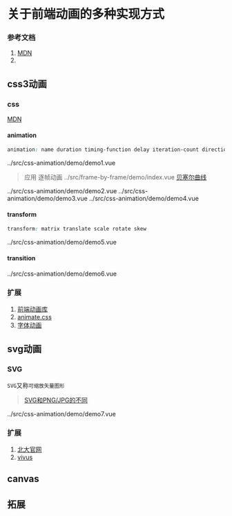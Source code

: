 # 关于前端动画的多种实现方式


### 参考文档 
1. [MDN](https://developer.mozilla.org/zh-CN/docs/Web)
2. 

## css3动画
### css
[MDN](https://developer.mozilla.org/zh-CN/docs/Web/CSS/animation)
#### animation
```css
animation: name duration timing-function delay iteration-count direction fill-mode;
```
<demo-code transform>../src/css-animation/demo/demo1.vue</demo-code>

>应用
逐帧动画
<demo-code transform>../src/frame-by-frame/demo/index.vue</demo-code>
[贝塞尔曲线](https://developer.mozilla.org/zh-CN/docs/Web/CSS/easing-function#using_the_cubic-bezier_function)

<demo-code transform>../src/css-animation/demo/demo2.vue</demo-code>
<demo-code transform>../src/css-animation/demo/demo3.vue</demo-code>
<demo-code transform>../src/css-animation/demo/demo4.vue</demo-code>

#### transform

```css
transform: matrix translate scale rotate skew
```

<demo-code transform>../src/css-animation/demo/demo5.vue</demo-code>

#### transition 
<demo-code transform>../src/css-animation/demo/demo6.vue</demo-code>


### 扩展
1. [前端动画库](http://guowc.github.io/animastore/)
2. [animate.css](https://animate.style/)
3. [字体动画](http://192.168.255.10:8080/#/font-animate)
## svg动画
### SVG
`SVG`又称`可缩放矢量图形`
><a href="http://192.168.255.10:8080/#/svg-png-jpg">SVG和PNG/JPG的不同</a>

<demo-code transform>../src/css-animation/demo/demo7.vue</demo-code>

### 扩展 
1. [北大官网](https://www.pku.edu.cn/campus.html)
2. [vivus](https://maxwellito.github.io/vivus/)
## canvas
## 拓展


